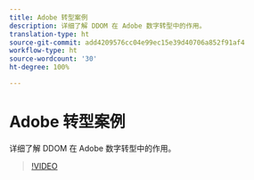 ```yaml
---
title: Adobe 转型案例
description: 详细了解 DDOM 在 Adobe 数字转型中的作用。
translation-type: ht
source-git-commit: add4209576cc04e99ec15e39d40706a852f91af4
workflow-type: ht
source-wordcount: '30'
ht-degree: 100%

---
```



# Adobe 转型案例

详细了解 DDOM 在 Adobe 数字转型中的作用。

>[!VIDEO](https://video.tv.adobe.com/v/41691)
